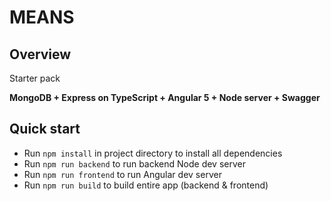 MEANS
=====

Overview
--------

Starter pack

**MongoDB + Express on TypeScript + Angular 5 + Node server + Swagger**

Quick start
-----------

- Run `npm install` in project directory to install all dependencies
- Run `npm run backend` to run backend Node dev server
- Run `npm run frontend` to run Angular dev server
- Run `npm run build` to build entire app (backend & frontend)